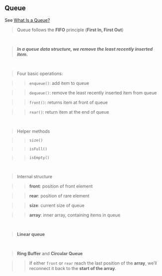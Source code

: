 ## Queue

See [What Is a Queue?](https://dzone.com/articles/what-is-a-queue)

> Queue follows the **FIFO** principle (**First In, First Out**)

<br/>

> ***In a queue data structure, we remove the least recently inserted item.***

<br/>

> Four basic operations:  

>> `enqueue()`: add item to queue  

>> `dequeue()`: remove the least recently inserted item from queue   

>> `front()`: returns item at front of queue  

>> `rear()`: return item at the end of queue  

<br/>

> Helper methods  

>> `size()`  

>> `isFull()`  

>> `isEmpty()`  

<br/>

> Internal structure  

>> **front**: position of front element  

>> **rear**: position of rare element

>> **size**: current size of queue

>> **array**: inner array, containing items in queue


<br/>

> **Linear queue**

<br/>

> **Ring Buffer** and **Circular Queue**  

>>  If either `front` or `rear` reach the last position of the **array**, we’ll reconnect it back to the **start of the array**.

